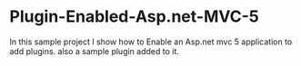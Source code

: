 # Plugin-Enabled-Asp.net-MVC-5
In this sample project I show how to Enable an Asp.net mvc 5 application to add plugins. also a sample plugin added to it.

